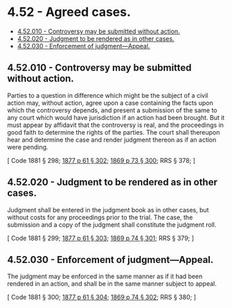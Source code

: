 # 4.52 - Agreed cases.
* [4.52.010 - Controversy may be submitted without action.](#452010---controversy-may-be-submitted-without-action)
* [4.52.020 - Judgment to be rendered as in other cases.](#452020---judgment-to-be-rendered-as-in-other-cases)
* [4.52.030 - Enforcement of judgment—Appeal.](#452030---enforcement-of-judgmentappeal)
## 4.52.010 - Controversy may be submitted without action.
Parties to a question in difference which might be the subject of a civil action may, without action, agree upon a case containing the facts upon which the controversy depends, and present a submission of the same to any court which would have jurisdiction if an action had been brought. But it must appear by affidavit that the controversy is real, and the proceedings in good faith to determine the rights of the parties. The court shall thereupon hear and determine the case and render judgment thereon as if an action were pending.

\[ Code 1881 § 298; [1877 p 61 § 302](http://leg.wa.gov/CodeReviser/Pages/session_laws.aspx?cite=1877%20p%2061%20§%20302); [1869 p 73 § 300](http://leg.wa.gov/CodeReviser/Pages/session_laws.aspx?cite=1869%20p%2073%20§%20300); RRS § 378; \]

## 4.52.020 - Judgment to be rendered as in other cases.
Judgment shall be entered in the judgment book as in other cases, but without costs for any proceedings prior to the trial. The case, the submission and a copy of the judgment shall constitute the judgment roll.

\[ Code 1881 § 299; [1877 p 61 § 303](http://leg.wa.gov/CodeReviser/Pages/session_laws.aspx?cite=1877%20p%2061%20§%20303); [1869 p 74 § 301](http://leg.wa.gov/CodeReviser/Pages/session_laws.aspx?cite=1869%20p%2074%20§%20301); RRS § 379; \]

## 4.52.030 - Enforcement of judgment—Appeal.
The judgment may be enforced in the same manner as if it had been rendered in an action, and shall be in the same manner subject to appeal.

\[ Code 1881 § 300; [1877 p 61 § 304](http://leg.wa.gov/CodeReviser/Pages/session_laws.aspx?cite=1877%20p%2061%20§%20304); [1869 p 74 § 302](http://leg.wa.gov/CodeReviser/Pages/session_laws.aspx?cite=1869%20p%2074%20§%20302); RRS § 380; \]

